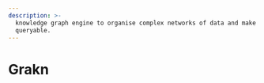 ```yaml
---
description: >-
  knowledge graph engine to organise complex networks of data and make it
  queryable.
---
```


# Grakn

